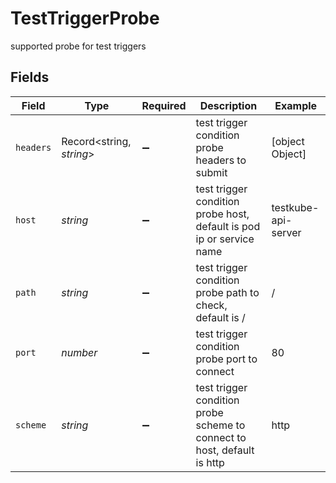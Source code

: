 # TestTriggerProbe

supported probe for test triggers


## Fields

| Field                                                                   | Type                                                                    | Required                                                                | Description                                                             | Example                                                                 |
| ----------------------------------------------------------------------- | ----------------------------------------------------------------------- | ----------------------------------------------------------------------- | ----------------------------------------------------------------------- | ----------------------------------------------------------------------- |
| `headers`                                                               | Record<string, *string*>                                                | :heavy_minus_sign:                                                      | test trigger condition probe headers to submit                          | [object Object]                                                         |
| `host`                                                                  | *string*                                                                | :heavy_minus_sign:                                                      | test trigger condition probe host, default is pod ip or service name    | testkube-api-server                                                     |
| `path`                                                                  | *string*                                                                | :heavy_minus_sign:                                                      | test trigger condition probe path to check, default is /                | /                                                                       |
| `port`                                                                  | *number*                                                                | :heavy_minus_sign:                                                      | test trigger condition probe port to connect                            | 80                                                                      |
| `scheme`                                                                | *string*                                                                | :heavy_minus_sign:                                                      | test trigger condition probe scheme to connect to host, default is http | http                                                                    |